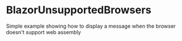 # BlazorUnsupportedBrowsers
Simple example showing how to display a message when the browser doesn't support web assembly
